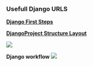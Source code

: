 ### Usefull Django URLS
[**Django First Steps**](https://docs.djangoproject.com/en/4.1/intro/tutorial01/)

[**DjangoProject Structure Layout**](https://techvidvan.com/tutorials/django-project-structure-layout/#:~:text=Django%20makes%20use%20of%20a,t%20Repeat%20Yourself%29%20and%20clean.)

![](https://studygyaan.com/wp-content/uploads/2019/07/Best-Practice-to-Structure-Django-Project-Directories-and-Files-1024x676.png)

**Django workflow**
![](https://learnbatta.com/assets/images/django/request_response_lifecycle_Django.png)
